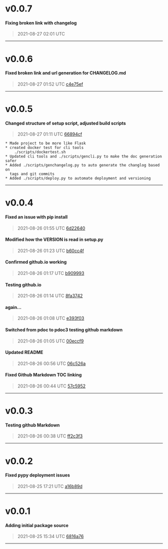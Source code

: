 # v0.0.7
#### Fixing broken link with changelog
> 2021-08-27 02:01 UTC

---
# v0.0.6
#### Fixed broken link and url generation for CHANGELOG.md
> 2021-08-27 01:52 UTC [c4e75ef](https://github.com/shollingsworth/freeplane_tools/commit/c4e75ef5254f38504597e38da2293f23e21bc6fd)

---
# v0.0.5
#### Changed structure of setup script, adjusted build scripts
> 2021-08-27 01:11 UTC [66894cf](https://github.com/shollingsworth/freeplane_tools/commit/66894cf4fd8c96995c59b77fefeacefbf4f0eaff)

```
* Made project to be more like Flask
* created docker test for cli tools
    ./scripts/dockertest.sh
* Updated cli tools and ./scripts/gencli.py to make the doc generation safer
* Added ./scripts/genchangelog.py to auto generate the changlog based on
  tags and git commits
* Added ./scripts/deploy.py to automate deployment and versioning
```
---
# v0.0.4
#### Fixed an issue with pip install
> 2021-08-26 01:55 UTC [6d22640](https://github.com/shollingsworth/freeplane_tools/commit/6d2264030285e9d7b909973f1d30bdd0f70bc971)

#### Modified how the VERSION is read in setup.py
> 2021-08-26 01:23 UTC [b60cc4f](https://github.com/shollingsworth/freeplane_tools/commit/b60cc4ffc26e60ed9e883dca3e65db202d8b03f5)

#### Confirmed github.io working
> 2021-08-26 01:17 UTC [b909993](https://github.com/shollingsworth/freeplane_tools/commit/b909993178502f869dcc068954febccfcb9cc8b4)

#### Testing github.io
> 2021-08-26 01:14 UTC [8fa3742](https://github.com/shollingsworth/freeplane_tools/commit/8fa3742e8e704d83b8ec35b04163308bff645c87)

#### again...
> 2021-08-26 01:08 UTC [e393f03](https://github.com/shollingsworth/freeplane_tools/commit/e393f0353a2d5104d08c72079f65a7ed19ec652b)

#### Switched from pdoc to pdoc3 testing github markdown
> 2021-08-26 01:05 UTC [00eccf9](https://github.com/shollingsworth/freeplane_tools/commit/00eccf92215e41ad4fb5fe14ef74748ff8b20715)

#### Updated README
> 2021-08-26 00:56 UTC [06c526a](https://github.com/shollingsworth/freeplane_tools/commit/06c526a1a90451a2474e9a3fae0930b4002d4de4)

#### Fixed Github Markdown TOC linking
> 2021-08-26 00:44 UTC [57c5952](https://github.com/shollingsworth/freeplane_tools/commit/57c5952f30e13cd7b1a02c5be9ca224478b05f6a)

---
# v0.0.3
#### Testing github Markdown
> 2021-08-26 00:38 UTC [ff2c3f3](https://github.com/shollingsworth/freeplane_tools/commit/ff2c3f3874373657112e785d1938f1bb6d3b6899)

---
# v0.0.2
#### Fixed pypy deployment issues
> 2021-08-25 17:21 UTC [a16b89d](https://github.com/shollingsworth/freeplane_tools/commit/a16b89db70f19e35bdff46443d6eaa75f93f1125)

---
# v0.0.1
#### Adding initial package source
> 2021-08-25 15:34 UTC [6816a76](https://github.com/shollingsworth/freeplane_tools/commit/6816a76ce9dff6c909c0f78a67e52f6ef10f1457)

---